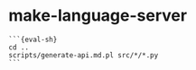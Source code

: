 # make-language-server

````{eval-rst}
```{eval-sh}
cd ..
scripts/generate-api.md.pl src/*/*.py
```
````
